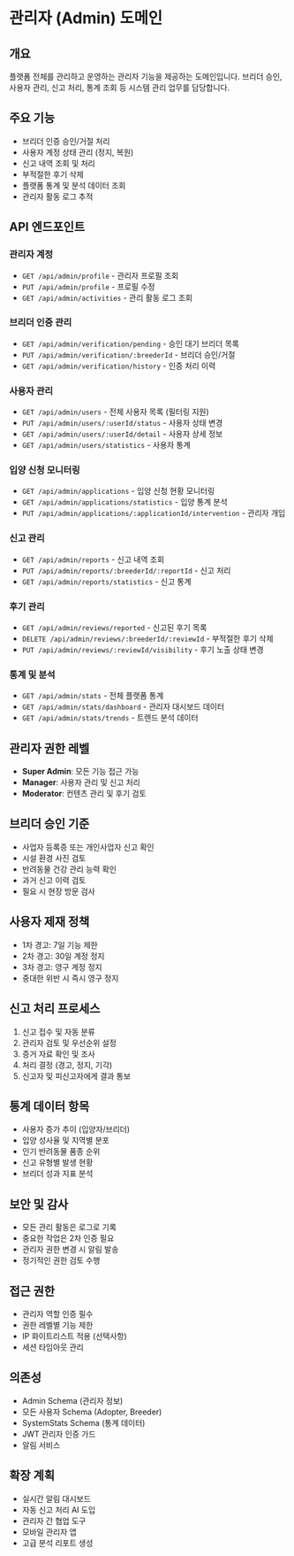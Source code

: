 # 관리자 (Admin) 도메인

## 개요

플랫폼 전체를 관리하고 운영하는 관리자 기능을 제공하는 도메인입니다. 브리더 승인, 사용자 관리, 신고 처리, 통계 조회 등 시스템 관리 업무를 담당합니다.

## 주요 기능

- 브리더 인증 승인/거절 처리
- 사용자 계정 상태 관리 (정지, 복원)
- 신고 내역 조회 및 처리
- 부적절한 후기 삭제
- 플랫폼 통계 및 분석 데이터 조회
- 관리자 활동 로그 추적

## API 엔드포인트

### 관리자 계정

- `GET /api/admin/profile` - 관리자 프로필 조회
- `PUT /api/admin/profile` - 프로필 수정
- `GET /api/admin/activities` - 관리 활동 로그 조회

### 브리더 인증 관리

- `GET /api/admin/verification/pending` - 승인 대기 브리더 목록
- `PUT /api/admin/verification/:breederId` - 브리더 승인/거절
- `GET /api/admin/verification/history` - 인증 처리 이력

### 사용자 관리

- `GET /api/admin/users` - 전체 사용자 목록 (필터링 지원)
- `PUT /api/admin/users/:userId/status` - 사용자 상태 변경
- `GET /api/admin/users/:userId/detail` - 사용자 상세 정보
- `GET /api/admin/users/statistics` - 사용자 통계

### 입양 신청 모니터링

- `GET /api/admin/applications` - 입양 신청 현황 모니터링
- `GET /api/admin/applications/statistics` - 입양 통계 분석
- `PUT /api/admin/applications/:applicationId/intervention` - 관리자 개입

### 신고 관리

- `GET /api/admin/reports` - 신고 내역 조회
- `PUT /api/admin/reports/:breederId/:reportId` - 신고 처리
- `GET /api/admin/reports/statistics` - 신고 통계

### 후기 관리

- `GET /api/admin/reviews/reported` - 신고된 후기 목록
- `DELETE /api/admin/reviews/:breederId/:reviewId` - 부적절한 후기 삭제
- `PUT /api/admin/reviews/:reviewId/visibility` - 후기 노출 상태 변경

### 통계 및 분석

- `GET /api/admin/stats` - 전체 플랫폼 통계
- `GET /api/admin/stats/dashboard` - 관리자 대시보드 데이터
- `GET /api/admin/stats/trends` - 트렌드 분석 데이터

## 관리자 권한 레벨

- **Super Admin**: 모든 기능 접근 가능
- **Manager**: 사용자 관리 및 신고 처리
- **Moderator**: 컨텐츠 관리 및 후기 검토

## 브리더 승인 기준

- 사업자 등록증 또는 개인사업자 신고 확인
- 시설 환경 사진 검토
- 반려동물 건강 관리 능력 확인
- 과거 신고 이력 검토
- 필요 시 현장 방문 검사

## 사용자 제재 정책

- 1차 경고: 7일 기능 제한
- 2차 경고: 30일 계정 정지
- 3차 경고: 영구 계정 정지
- 중대한 위반 시 즉시 영구 정지

## 신고 처리 프로세스

1. 신고 접수 및 자동 분류
2. 관리자 검토 및 우선순위 설정
3. 증거 자료 확인 및 조사
4. 처리 결정 (경고, 정지, 기각)
5. 신고자 및 피신고자에게 결과 통보

## 통계 데이터 항목

- 사용자 증가 추이 (입양자/브리더)
- 입양 성사율 및 지역별 분포
- 인기 반려동물 품종 순위
- 신고 유형별 발생 현황
- 브리더 성과 지표 분석

## 보안 및 감사

- 모든 관리 활동은 로그로 기록
- 중요한 작업은 2차 인증 필요
- 관리자 권한 변경 시 알림 발송
- 정기적인 권한 검토 수행

## 접근 권한

- 관리자 역할 인증 필수
- 권한 레벨별 기능 제한
- IP 화이트리스트 적용 (선택사항)
- 세션 타임아웃 관리

## 의존성

- Admin Schema (관리자 정보)
- 모든 사용자 Schema (Adopter, Breeder)
- SystemStats Schema (통계 데이터)
- JWT 관리자 인증 가드
- 알림 서비스

## 확장 계획

- 실시간 알림 대시보드
- 자동 신고 처리 AI 도입
- 관리자 간 협업 도구
- 모바일 관리자 앱
- 고급 분석 리포트 생성
